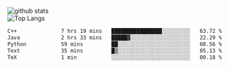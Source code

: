 ![github stats](https://github-readme-stats.vercel.app/api?username=AndreFerreira5&show_icons=true&theme=dark&count_private=true)
<br>
![Top Langs](https://github-readme-stats.vercel.app/api/top-langs/?username=AndreFerreira5&layout=compact&theme=dark)
<br>
<!--START_SECTION:waka-->

```txt
C++              7 hrs 19 mins   ████████████████░░░░░░░░░   63.72 %
Java             2 hrs 33 mins   █████▓░░░░░░░░░░░░░░░░░░░   22.29 %
Python           59 mins         ██░░░░░░░░░░░░░░░░░░░░░░░   08.56 %
Text             35 mins         █▒░░░░░░░░░░░░░░░░░░░░░░░   05.13 %
TeX              1 min           ░░░░░░░░░░░░░░░░░░░░░░░░░   00.18 %
```

<!--END_SECTION:waka-->
